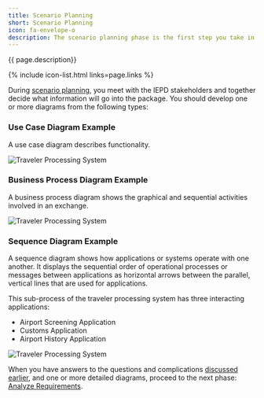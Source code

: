 ```yaml
---
title: Scenario Planning
short: Scenario Planning
icon: fa-envelope-o
description: The scenario planning phase is the first step you take in IEPD development.  
---
```


{{ page.description}}

{% include icon-list.html links=page.links %}

During [scenario planning](/reference/iepd/lifecycle/scenario-planning/), you meet with the IEPD stakeholders and together decide what information will go into the package. You should develop one or more diagrams from the following types:

### Use Case Diagram Example

A use case diagram describes functionality.

![Traveler Processing System](assets/usecasediagram.png "Traveler Processing System")

### Business Process Diagram Example

A business process diagram shows the graphical and sequential activities involved in an exchange.

![Traveler Processing System](assets/businessprocessdiagram02.png "Traveler Processing System")

### Sequence Diagram Example

A sequence diagram shows how applications or systems operate with one another. It displays the sequential order of operational processes or messages between applications as horizontal arrows between the parallel, vertical lines that are used for applications.

This sub-process of the traveler processing system has three interacting applications:

- Airport Screening Application
- Customs Application
- Airport History Application

![Traveler Processing System](assets/sequencediagram.png "Traveler Processing System")

When you have answers to the questions and complications [discussed earlier](/reference/iepd/lifecycle/scenario-planning/), and one or more detailed diagrams, proceed to the next phase: [Analyze Requirements](/training/iepd-developer/analyze-requirements/ "Analyze Requirements").
